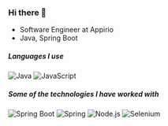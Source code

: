 ### Hi there 👋

- Software Engineer at Appirio
- Java, Spring Boot

##### Languages I use
![Java](https://img.shields.io/badge/-Java-000000?style=flat&logo=java)
![JavaScript](https://img.shields.io/badge/-JavaScript-000000?style=flat&logo=javascript)

##### Some of the technologies I have worked with
![Spring Boot](https://img.shields.io/badge/-Spring%20Boot-000000?style=flat&logo=spring&boot)
![Spring](https://img.shields.io/badge/-Spring-000000?style=flat&logo=spring)
![Node.js](https://img.shields.io/badge/-Node.js-222222?style=flat&logo=node.js&logoColor=339933)
![Selenium](https://img.shields.io/badge/-Selenium-brightgreen)

<!--
**vidhansharma01/vidhansharma01** is a ✨ _special_ ✨ repository because its `README.md` (this file) appears on your GitHub profile.

Here are some ideas to get you started:

- 🔭 I’m currently working on ...
- 🌱 I’m currently learning ...
- 👯 I’m looking to collaborate on ...
- 🤔 I’m looking for help with ...
- 💬 Ask me about ...
- 📫 How to reach me: ...
- 😄 Pronouns: ...
- ⚡ Fun fact: ...
-->
